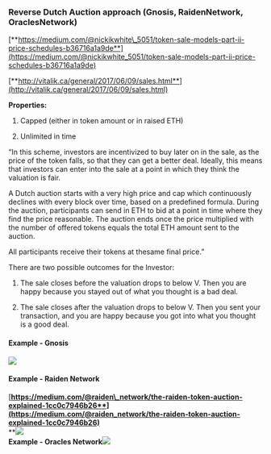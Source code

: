 ### **Reverse Dutch Auction approach \(Gnosis, RaidenNetwork, OraclesNetwork\)**

[**https://medium.com/@nickikwhite\_5051/token-sale-models-part-ii-price-schedules-b36716a1a9de**](https://medium.com/@nickikwhite_5051/token-sale-models-part-ii-price-schedules-b36716a1a9de)

[**http://vitalik.ca/general/2017/06/09/sales.html**](http://vitalik.ca/general/2017/06/09/sales.html)

**Properties:**

1. Capped \(either in token amount or in raised ETH\)

2. Unlimited in time

“In this scheme, investors are incentivized to buy later on in the sale, as the price of the token falls, so that they can get a better deal. Ideally, this means that investors can enter into the sale at a point in which they think the valuation is fair.

A Dutch auction starts with a very high price and cap which continuously declines with every block over time, based on a predefined formula. During the auction, participants can send in ETH to bid at a point in time where they find the price reasonable. The auction ends once the price multiplied with the number of offered tokens equals the total ETH amount sent to the auction.

All participants receive their tokens at thesame final price.”

There are two possible outcomes for the Investor:

1. The sale closes before the valuation drops to below V. Then you are happy because you stayed out of what you thought is a bad deal.

2. The sale closes after the valuation drops to below V. Then you sent your transaction, and you are happy because you got into what you thought is a good deal.

#### **Example - Gnosis**

![](https://lh5.googleusercontent.com/rWIEIr5VBV-Hh__2QplM0BP9n7hBbXGinDYdltqJ2TNoIu_XzxlEvn1KqRO60D_ZwBEz7-Ra6jPFErJhh-dLPsAduz7u4XtuDg-JWdLgGM4JFdJsfhVIOGvamUja1cH_SA)

#### **Example - Raiden Network**

[**https://medium.com/@raiden\_network/the-raiden-token-auction-explained-1cc0c7946b26**](https://medium.com/@raiden_network/the-raiden-token-auction-explained-1cc0c7946b26)**                        
**![](https://lh5.googleusercontent.com/Wf_ZvwO_l8qQ69dGIvxzbvUm_PY0QM3AHf29jQV4zoWl2cs8_95bL0ImtPyBdtHjfZSRBKiFxKTcGoYzQ9QKU7qrN5_1jGjpqwng6Ch_XQUm8AxfrO5TVpXzpBv9nZQwuQ)  
**Example - Oracles Network**![](https://lh3.googleusercontent.com/rLzw4S6hFlduK5re3h1rQwGsN5cvVfkdh0OaSTH_hsiaOQPlklqajqeqwZAspdU7pT2y6gmsiLY2Wc9NnxtVaWAZm_i6W8b9pzf6AGIayt1J1w8ElRdSr7_-3Yw3aKI9aA)
